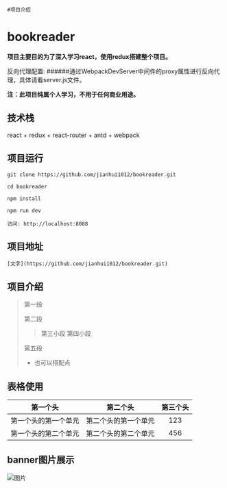 ```
#项目介绍
```

# bookreader

**项目主要目的为了深入学习react，使用redux搭建整个项目。**

反向代理配置: ######通过WebpackDevServer中间件的proxy属性进行反向代理，具体请看server.js文件。

__注：此项目纯属个人学习，不用于任何商业用途。__

## 技术栈

react + redux + react-router + antd + webpack 


## 项目运行

```
git clone https://github.com/jianhui1012/bookreader.git

cd bookreader

npm install

npm run dev

访问: http://localhost:8088

```
## 项目地址

```
[文字](https://github.com/jianhui1012/bookreader.git)
```

## 项目介绍

>第一段
>
>第二段
>
>>第三小段
>>第四小段
>
>第五段
> 
> *  也可以搭配点


## 表格使用

第一个头|第二个头|第三个头
:-------:|:------:|:-------:
第一个头的第一个单元|第二个头的第一个单元|123
第一个头的第二个单元|第二个头的第二个单元|456

## banner图片展示

![图片](https://github.com/zgc-we/SystemDevelop/blob/master/src/public/images/banner2.jpg)


